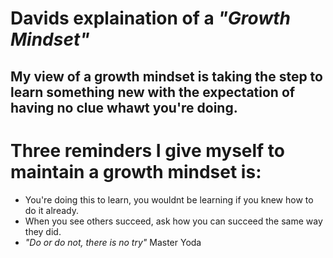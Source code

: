 # **Davids explaination of a _"Growth Mindset"_**

## My view of a growth mindset is taking the step to learn something new with the expectation of having no clue whawt you're doing.

# Three reminders I give myself to maintain a growth mindset is:

* You're doing this to learn, you wouldnt be learning if you knew how to do it already.
* When you see others succeed, ask how you can succeed the same way they did.
* _"Do or do not, there is no try"_ Master Yoda

